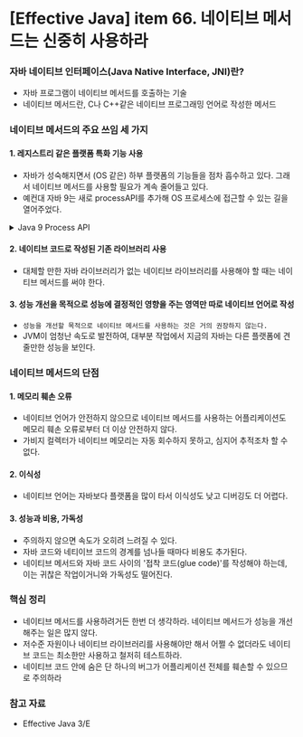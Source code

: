 # [Effective Java] item 66. 네이티브 메서드는 신중히 사용하라

### 자바 네이티브 인터페이스(Java Native Interface, JNI)란?
- 자바 프로그램이 네이티브 메서드를 호출하는 기술
- 네이티브 메서드란, C나 C++같은 네이티브 프로그래밍 언어로 작성한 메서드

### 네이티브 메서드의 주요 쓰임 세 가지
#### 1. 레지스트리 같은 플랫폼 특화 기능 사용
- 자바가 성숙해지면서 (OS 같은) 하부 플랫폼의 기능들을 점차 흡수하고 있다. 그래서 네이티브 메서드를 사용할 필요가 계속 줄어들고 있다. 
- 예컨대 자바 9는 새로 processAPI를 추가해 OS 프로세스에 접근할 수 있는 길을 열어주었다.

<details>
<summary>Java 9 Process API</summary>
<div markdown="1">

```java
public class JavaProcess {
    public static void printProcessInfo(){
        ProcessHandle processHandle = ProcessHandle.current();
        ProcessHandle.Info processInfo = processHandle.info();
    
        System.out.println("processHandle.pid(): " + processHandle.pid());
        System.out.println("processInfo.arguments(): " + processInfo.arguments());
        System.out.println("processInfo.command(): " + processInfo.command());
        System.out.println("processInfo.startInstant(): " + processInfo.startInstant());
        System.out.println("processInfo.user(): " + processInfo.user());    
    }
    public static void main(String[] args) {
        printProcessInfo();
    }
}
```

```
processHandle.pid(): 18008
processInfo.arguments(): Optional.empty
processInfo.command(): Optional[C:\Program Files\Java\jdk-11.0.9\bin\java.exe]
processInfo.startInstant(): Optional[2021-03-16T05:43:42.416Z]
processInfo.user(): Optional[DESKTOP-3MKBM0C\jiae]
```

</div>
</details>

#### 2. 네이티브 코드로 작성된 기존 라이브러리 사용
- 대체할 만한 자바 라이브러리가 없는 네이티브 라이브러리를 사용해야 할 때는 네이티브 메서드를 써야 한다.
#### 3. 성능 개선을 목적으로 성능에 결정적인 영향을 주는 영역만 따로 네이티브 언어로 작성
- `성능을 개선할 목적으로 네이티브 메서드를 사용하는 것은 거의 권장하지 않는다.`
- JVM이 엄청난 속도로 발전하여, 대부분 작업에서 지금의 자바는 다른 플랫폼에 견줄만한 성능을 보인다. 

### 네이티브 메서드의 단점
#### 1. 메모리 훼손 오류
- 네이티브 언어가 안전하지 않으므로 네이티브 메서드를 사용하는 어플리케이션도 메모리 훼손 오류로부터 더 이상 안전하지 않다.
- 가비지 컬렉터가 네이티브 메모리는 자동 회수하지 못하고, 심지어 추적조차 할 수 없다.
#### 2. 이식성
- 네이티브 언어는 자바보다 플랫폼을 많이 타서 이식성도 낮고 디버깅도 더 어렵다.
#### 3. 성능과 비용, 가독성
- 주의하지 않으면 속도가 오히려 느려질 수 있다.
- 자바 코드와 네티이브 코드의 경계를 넘나들 때마다 비용도 추가된다.
- 네이티브 메서드와 자바 코드 사이의 '접착 코드(glue code)'를 작성해야 하는데, 이는 귀찮은 작업이거니와 가독성도 떨어진다.

### 핵심 정리
- 네이티브 메서드를 사용하려거든 한번 더 생각하라. 네이티브 메서드가 성능을 개선해주는 일은 많지 않다.
- 저수준 자원이나 네이티브 라이브러리를 사용해야만 해서 어쩔 수 없더라도 네이티브 코드는 최소한만 사용하고 철저히 테스트하라.
- 네이티브 코드 안에 숨은 단 하나의 버그가 어플리케이션 전체를 훼손할 수 있으므로 주의하라

### 참고 자료
- Effective Java 3/E
